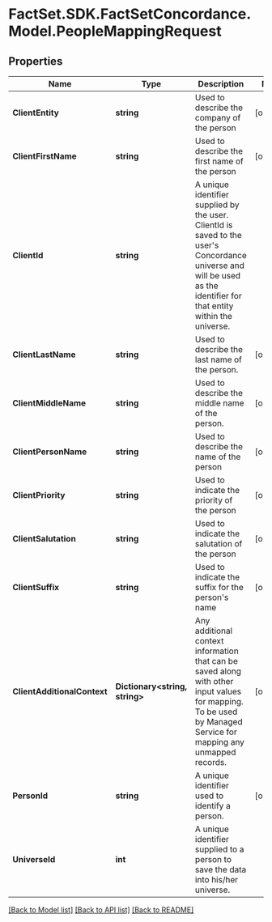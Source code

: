 # FactSet.SDK.FactSetConcordance.Model.PeopleMappingRequest

## Properties

Name | Type | Description | Notes
------------ | ------------- | ------------- | -------------
**ClientEntity** | **string** | Used to describe the company of the person | [optional] 
**ClientFirstName** | **string** | Used to describe the first name of the person | [optional] 
**ClientId** | **string** | A unique identifier supplied by the user. ClientId is saved to the user&#39;s Concordance universe and will be used as the identifier for that entity within the universe. | 
**ClientLastName** | **string** | Used to describe the last name of the person. | [optional] 
**ClientMiddleName** | **string** | Used to describe the middle name of the person. | [optional] 
**ClientPersonName** | **string** | Used to describe the name of the person | [optional] 
**ClientPriority** | **string** | Used to indicate the priority of the person | [optional] 
**ClientSalutation** | **string** | Used to indicate the salutation of the person | [optional] 
**ClientSuffix** | **string** | Used to indicate the suffix for the person&#39;s name | [optional] 
**ClientAdditionalContext** | **Dictionary&lt;string, string&gt;** | Any additional context information that can be saved along with other input values for mapping. To be used by Managed Service for mapping any unmapped records.  | [optional] 
**PersonId** | **string** | A unique identifier used to identify a person. | [optional] 
**UniverseId** | **int** | A unique identifier supplied to a person to save the data into his/her universe. | 

[[Back to Model list]](../README.md#documentation-for-models) [[Back to API list]](../README.md#documentation-for-api-endpoints) [[Back to README]](../README.md)

